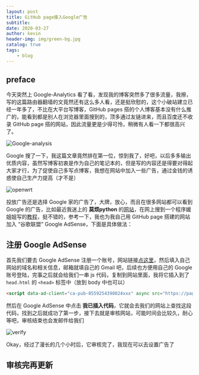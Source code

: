 ```yaml
---
layout: post
title: GitHub page接入Google广告
subtitle: 
date: 2020-03-27
author: kevin
header-img: img/green-bg.jpg
catalog: true
tags:
    - blog
---
```






## preface



今天突然上 Google-Analytics 看了看，发现我的博客突然多了很多流量，我擦，写的这篇路由器翻墙的文竟然还有这么多人看，还是挺欣慰的，这个小破站建立已经一年多了，不比在大平台写博客，GitHub pages 搭的个人博客基本没有什么推广的，能看到都是别人在浏览器里面搜到的，顶多通过友链进来，而且百度还不收录 GitHub page 搭的网站，因此流量更是少得可怜，稍微有人看一下都很高兴了。



![Google-analysis](https://i.loli.net/2020/03/28/TJ5DlApf36HXnLd.jpg)



Google 搜了一下，我这篇文章竟然排在第一位，惊到我了，好吧，以后多多输出优质内容，虽然写博客初衷是作为自己的笔记本的，但是写的内容还是得要对得起大家才行，为了促使自己多写点博客，我想在网站中加入一些广告，通过金钱的诱惑使自己生产力提高（才不是）



![openwrt](https://i.loli.net/2020/03/28/XpndHVQzBAPI2UL.jpg)



投放广告还是选择 Google 家的广告了，大牌，放心，而且在很多网站都可以看到 Google 的广告，比如最近我迷上的 **莫烦python** 的[网站](https://morvanzhou.github.io)，在网上搜到一个程序媛姐姐写的[教程](http://codewithzhangyi.com/2019/11/06/google-adsense/)，挺不错的，参考一下，我也为我自己用 GitHub page 搭建的网站加入 “谷歌联盟” Google AdSense，下面是具体做法：



## 注册 Google AdSense



首先我们要去 Google AdSense 注册一个账号，网站链接[点这里](https://www.google.com/adsense)，然后填入自己网站的域名和相关信息，邮箱就填自己的 Gmail 吧，后续也方便用自己的 Google 账号登陆，完事之后就会给我们一串 js 代码，复制到网站里面，我将它插入到了 `head.html` 的 `<head>` 标签中（放到 body 中也可以）



```html
<script data-ad-client="ca-pub-8559254398024xxx" async src="https://pagead2.googlesyndication.com/pagead/js/adsbygoogle.js"></script>
```



然后在 Google AdSense 中点击 **我已插入代码**，它就会去我们的网站上查找这段代码，找到之后就成功了第一步，接下去就是审核网站，可能时间会比较久，耐心等吧，审核结束也会发邮件给我们



![verify](https://i.loli.net/2020/03/28/loJW8C1IpvAqRTX.jpg)



Okay，经过了漫长的几个小时后，它审核完了，我现在可以去设置广告了





## 审核完再更新

